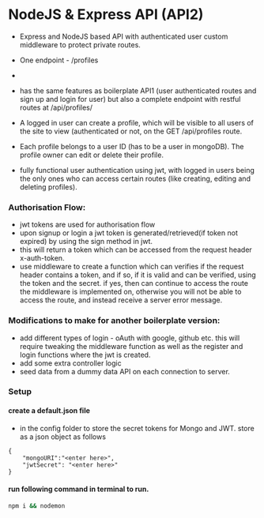 # NodeJS & Express API (API2) 

- Express and NodeJS based API with authenticated user custom middleware to protect private routes.

- One endpoint - /profiles
- 
- has the same features as boilerplate API1 (user authenticated routes and sign up and login for user) but also a complete endpoint with restful routes at /api/profiles/

- A logged in user can create a profile, which will be visible to all users of the site to view (authenticated or not, on the GET /api/profiles route.

- Each profile belongs to a user ID (has to be a user in mongoDB). The profile owner can edit or delete their profile.

- fully functional user authentication using jwt, with logged in users being the only ones who can access certain routes (like creating, editing and deleting profiles).

### Authorisation Flow:

- jwt tokens are used for authorisation flow
- upon signup or login a jwt token is generated/retrieved(if token not expired) by using the sign method in jwt.
- this will return a token which can be accessed from the request header x-auth-token.
- use middleware to create a function which can verifies if the request header contains a token, and if so, if it is valid and can be verified, using the token and the secret. if yes, then can continue to access the route the middleware is implemented on, otherwise you will not be able to access the route, and instead receive a server error message.

### Modifications to make for another boilerplate version:

- add different types of login - oAuth with google, github etc. this will require tweaking the middleware function as well as the register and login functions where the jwt is created.
- add some extra controller logic
- seed data from a dummy data API on each connection to server.

### Setup

#### create a default.json file

- in the config folder to store the secret tokens for Mongo and JWT. store as a json object as follows

```
{
    "mongoURI":"<enter here>",
    "jwtSecret": "<enter here>"
}

```

#### run following command in terminal to run.

```bash
npm i && nodemon
```